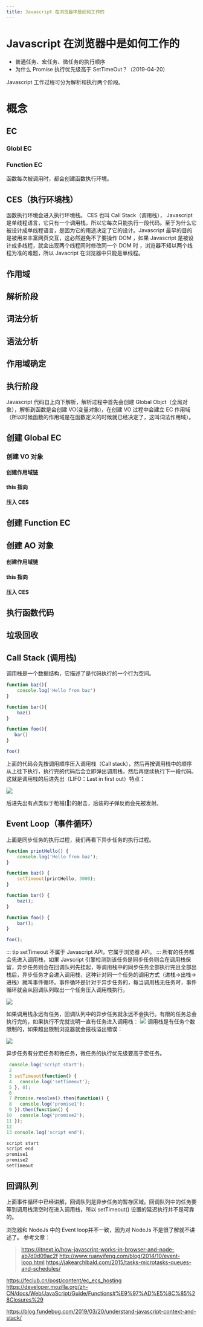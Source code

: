 ```yaml
---
title: Javascript 在浏览器中是如何工作的
---
```

# Javascript 在浏览器中是如何工作的
- 普通任务、宏任务、微任务的执行顺序
- 为什么 Promise 执行优先级高于 SetTimeOut？（2019-04-20）
<!-- 
你或许已经零散地了解了 Javascript 的调用栈（Call stack）、事件循环（Event loop）、回调队列（Callback queue）的概念，但是还是不知道 Javascript 到底是如何工作的，这可能是因为你的知识还没成体系。知识要成体系不但要从微观上去攻破还要从宏观上去关联，这样得到的知识才能记得牢固而不是过眼便忘。下面开始我的讲述。 -->

Javascript 工作过程可分为解析和执行两个阶段。
# 概念
## EC

### Globl EC
### Function EC
函数每次被调用时，都会创建函数执行环境。
## CES（执行环境栈）
函数执行环境会进入执行环境栈。
CES 也叫 Call Stack（调用栈），
Javascript 是单线程语言，它只有一个调用栈，所以它每次只能执行一段代码。至于为什么它被设计成单线程语言，是因为它的用途决定了它的设计。Javascript 最早的目的是被用来丰富网页交互，这必然避免不了要操作 DOM ，如果 Javascript 是被设计成多线程，就会出现两个线程同时修改同一个 DOM 时 ，浏览器不知以两个线程为准的难题，所以 Javacript 在浏览器中只能是单线程。
## 作用域






## 解析阶段
## 词法分析

## 语法分析

## 作用域确定



## 执行阶段
Javascript 代码自上向下解析，解析过程中首先会创建 Global Objct（全局对象），解析到函数是会创建 VO(变量对象)，在创建 VO 过程中会建立 EC 作用域（所以时候函数的作用域是在函数定义的时候就已经决定了，这叫词法作用域）。
## 创建 Global EC
### 创建 VO 对象
#### 创建作用域链
#### this 指向
#### 压入 CES

## 创建 Function EC
## 创建 AO 对象
#### 创建作用域链
#### this 指向
#### 压入 CES


## 执行函数代码


## 垃圾回收




























## Call Stack (调用栈)  
调用栈是一个数据结构，它描述了是代码执行的一个行为空间。
```javascript
function baz(){
    console.log('Hello from baz')
}

function bar(){
    baz()
}

function foo(){
   bar()
}

foo()
```
上面的代码会先按调用顺序压入调用栈（Call stack），然后再按调用栈中的顺序从上往下执行，执行完的代码后会立即弹出调用栈，然后再继续执行下一段代码。这就是调用栈的后进先出（LIFO：Last in first out）特点：

![](/better/browser/1_rRoLpv-Zrmpa-srNhwlbvA.gif)

后进先出有点类似于枪械(🔫)的射击，后装的子弹反而会先被发射。
## Event Loop（事件循环）
上面是同步任务的执行过程，我们再看下异步任务的执行过程。

```javascript
function printHello() {
    console.log('Hello from baz');
}

function baz() {
    setTimeout(printHello, 3000);
}

function bar() {
    baz();
}

function foo() {
    bar();
}

foo();
```
::: tip
setTimeout 不属于 Javascript API，它属于浏览器 API。
:::
所有的任务都会先进入调用栈，如果 Javscript 引擎检测到该任务是同步任务则会在调用栈保留，异步任务则会在回调队列先挂起，等调用栈中的同步任务全部执行完且全部出栈后，异步任务才会进入调用栈，这种针对同一个任务的调用方式（进栈->出栈->进栈）就叫事件循环。事件循环是针对于异步任务的，每当调用栈无任务时，事件循环就会从回调队列取出一个任务压入调用栈执行。

![](/better/browser/1_9mv-g9E-87Sji9j7YR08Fw.gif)



如果调用栈永远有任务，回调队列中的异步任务就永远不会执行。有限的任务总会执行完的，如果执行不完就说明一直有任务进入调用栈：
![](/better/browser/3925f8363d7a763e6474709ccddf7d96.png)
调用栈是有任务个数限制的，如果超出限制浏览器就会报栈溢出错误：

![](/better/browser/1_VODaYMxARLv6E1fguKYVKA.png)

异步任务有分宏任务和微任务，微任务的执行优先级要高于宏任务。
```javascript
 console.log('script start');
 2 
 3 setTimeout(function() {
 4   console.log('setTimeout');
 5 }, 0);
 6 
 7 Promise.resolve().then(function() {
 8   console.log('promise1');
 9 }).then(function() {
10   console.log('promise2');
11 });
12 
13 console.log('script end');

script start
script end
promise1
promise2
setTimeout
```

## 回调队列
上面事件循环中已经讲解，回调队列是异步任务的暂存区域。回调队列中的任务要等到调用栈清空时在进入调用栈，所以 setTimeout() 设置的延迟执行并不是可靠的。


浏览器和 NodeJs 中的 Event loop并不一致，因为对 NodeJs 不是很了解就不讲述了。 
参考文章：
> https://itnext.io/how-javascript-works-in-browser-and-node-ab7d0d09ac2f
http://www.ruanyifeng.com/blog/2014/10/event-loop.html
https://jakearchibald.com/2015/tasks-microtasks-queues-and-schedules/


https://feclub.cn/post/content/ec_ecs_hosting
https://developer.mozilla.org/zh-CN/docs/Web/JavaScript/Guide/Functions#%E9%97%AD%E5%8C%85%28Closures%29


https://blog.fundebug.com/2019/03/20/understand-javascript-context-and-stack/